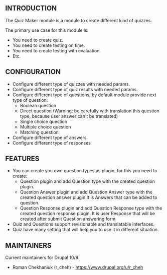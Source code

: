 ## INTRODUCTION

The Quiz Maker module is a module to create different kind of quizzes.

The primary use case for this module is:

- You need to create quiz.
- You need to create testing on time.
- You need to create testing with evaluation.
- Etc.

## CONFIGURATION
- Configure different type of quizzes with needed params.
- Configure different type of quiz results with needed params.
- Configure different type of questions, by default module provide next type of question:
  - Boolean question
  - Direct question (Warning: be carefully with translation this question type, because user answer can't be translated)
  - Single choice question
  - Multiple choice question
  - Matching question
- Configure different type of answers
- Configure different type of responses

## FEATURES
- You can create you own question types as plugin, for this you need to create:
  - Question plugin and add Question type with the created question plugin.
  - Question Answer plugin and add Question Answer type with the created question answer plugin
  It is Answers that can be added to question.
  - Question Response plugin and add Question Response type with the created question response plugin. 
  It is user Response that will be created after submit Question answering form
- Quiz and Questions support revisionable and translatable interfaces.
- Quiz have many setting that will help you to use it in different situation.


## MAINTAINERS

Current maintainers for Drupal 10/9:

- Roman Chekhaniuk (r_cheh) - https://www.drupal.org/u/r_cheh

